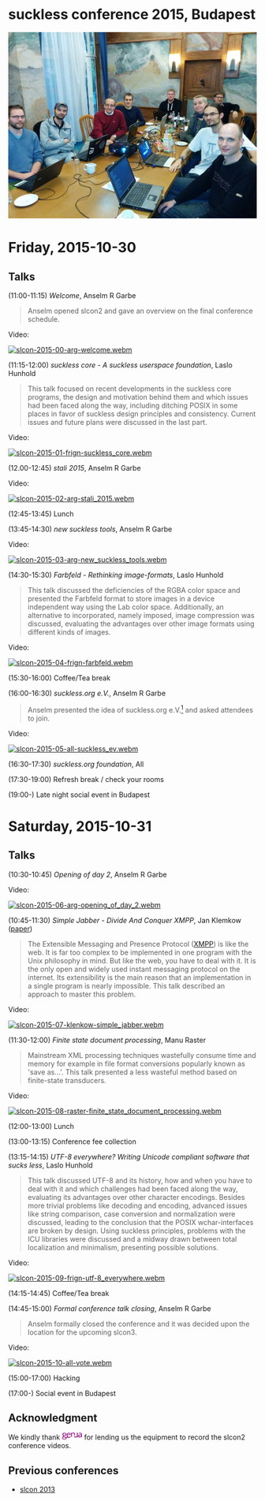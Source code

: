suckless conference 2015, Budapest
==================================

[![slcon2015 group photo](slcon2015-s.png)](slcon2015.png)

Friday, 2015-10-30
==================

Talks
-----
(11:00-11:15) *Welcome*, Anselm R Garbe

> Anselm opened slcon2 and gave an overview on the final conference schedule.

Video:

[![slcon-2015-00-arg-welcome.webm](//dl.suckless.org/slcon/2015/slcon-2015-00-arg-welcome.png)](//dl.suckless.org/slcon/2015/slcon-2015-00-arg-welcome.webm)


(11:15-12:00) *suckless core - A suckless userspace foundation*, Laslo Hunhold

> This talk focused on recent developments in the suckless core
> programs, the design and motivation behind them and which issues had been
> faced along the way, including ditching POSIX in some places in favor of
> suckless design principles and consistency.
> Current issues and future plans were discussed in the last part.

Video:

[![slcon-2015-01-frign-suckless_core.webm](//dl.suckless.org/slcon/2015/slcon-2015-01-frign-suckless_core.png)](//dl.suckless.org/slcon/2015/slcon-2015-01-frign-suckless_core.webm)


(12.00-12:45) *stali 2015*, Anselm R Garbe

Video:

[![slcon-2015-02-arg-stali_2015.webm](//dl.suckless.org/slcon/2015/slcon-2015-02-arg-stali_2015.png)](//dl.suckless.org/slcon/2015/slcon-2015-02-arg-stali_2015.webm)


(12:45-13:45) Lunch

(13:45-14:30) *new suckless tools*, Anselm R Garbe

Video:

[![slcon-2015-03-arg-new_suckless_tools.webm](//dl.suckless.org/slcon/2015/slcon-2015-03-arg-new_suckless_tools.png)](//dl.suckless.org/slcon/2015/slcon-2015-03-arg-new_suckless_tools.webm)


(14:30-15:30) *Farbfeld - Rethinking image-formats*, Laslo Hunhold

> This talk discussed the deficiencies of the RGBA color space and
> presented the Farbfeld format to store images in a device independent
> way using the Lab color space.
> Additionally, an alternative to incorporated, namely imposed, image
> compression was discussed, evaluating the advantages over other image
> formats using different kinds of images.

Video:

[![slcon-2015-04-frign-farbfeld.webm](//dl.suckless.org/slcon/2015/slcon-2015-04-frign-farbfeld.png)](//dl.suckless.org/slcon/2015/slcon-2015-04-frign-farbfeld.webm)


(15:30-16:00) Coffee/Tea break

(16:00-16:30) *suckless.org e.V.*, Anselm R Garbe

> Anselm presented the idea of suckless.org e.V.[<sup>1</sup>][1] and asked
> attendees to join.

Video:

[![slcon-2015-05-all-suckless_ev.webm](//dl.suckless.org/slcon/2015/slcon-2015-05-all-suckless_ev.png)](//dl.suckless.org/slcon/2015/slcon-2015-05-all-suckless_ev.webm)


(16:30-17:30) *suckless.org foundation*, All

(17:30-19:00) Refresh break / check your rooms

(19:00-) Late night social event in Budapest


Saturday, 2015-10-31
====================

Talks
-----

(10:30-10:45) *Opening of day 2*, Anselm R Garbe

Video:

[![slcon-2015-06-arg-opening_of_day_2.webm](//dl.suckless.org/slcon/2015/slcon-2015-06-arg-opening_of_day_2.png)](//dl.suckless.org/slcon/2015/slcon-2015-06-arg-opening_of_day_2.webm)


(10:45-11:30) *Simple Jabber - Divide And Conquer XMPP*, Jan Klemkow ([paper](jan_on_sj.pdf))

> The Extensible Messaging and Presence Protocol ([XMPP][2]) is like the web. It is
> far too complex to be implemented in one program with the Unix philosophy in mind.
> But like the web, you have to deal with it. It is the only open
> and widely used instant messaging protocol on the internet.
> Its extensibility is the main reason that an implementation in a single
> program is nearly impossible. This talk described an approach to master this problem.

Video:

[![slcon-2015-07-klenkow-simple_jabber.webm](//dl.suckless.org/slcon/2015/slcon-2015-07-klenkow-simple_jabber.png)](//dl.suckless.org/slcon/2015/slcon-2015-07-klenkow-simple_jabber.webm)


(11:30-12:00) *Finite state document processing*, Manu Raster

> Mainstream XML processing techniques wastefully consume time
> and memory for example in file format conversions popularly
> known as 'save as...'. This talk presented a less
> wasteful method based on finite-state transducers.

Video:

[![slcon-2015-08-raster-finite_state_document_processing.webm](//dl.suckless.org/slcon/2015/slcon-2015-08-raster-finite_state_document_processing.png)](//dl.suckless.org/slcon/2015/slcon-2015-08-raster-finite_state_document_processing.webm)


(12:00-13:00) Lunch

(13:00-13:15) Conference fee collection

(13:15-14:15) *UTF-8 everywhere? Writing Unicode compliant software that sucks less*, Laslo Hunhold

> This talk discussed UTF-8 and its history, how and when you have to
> deal with it and which challenges had been faced along the way, evaluating
> its advantages over other character encodings.
> Besides more trivial problems like decoding and encoding, advanced
> issues like string comparison, case conversion and normalization were
> discussed, leading to the conclusion that the POSIX wchar-interfaces
> are broken by design.
> Using suckless principles, problems with the ICU libraries were discussed
> and a midway drawn between total localization and minimalism,
> presenting possible solutions.

Video:

[![slcon-2015-09-frign-utf-8_everywhere.webm](//dl.suckless.org/slcon/2015/slcon-2015-09-frign-utf-8_everywhere.png)](//dl.suckless.org/slcon/2015/slcon-2015-09-frign-utf-8_everywhere.webm)


(14:15-14:45) Coffee/Tea break

(14:45-15:00) *Formal conference talk closing*, Anselm R Garbe

> Anselm formally closed the conference and it was decided upon the location
> for the upcoming slcon3.

Video:

[![slcon-2015-10-all-vote.webm](//dl.suckless.org/slcon/2015/slcon-2015-10-all-vote.png)](//dl.suckless.org/slcon/2015/slcon-2015-10-all-vote.webm)


(15:00-17:00) Hacking

(17:00-) Social event in Budapest

Acknowledgment
--------------
We kindly thank [![genua GmbH](../genua.png)](http://www.genua.eu) for
lending us the equipment to record the slcon2 conference videos.

Previous conferences
--------------------
* [slcon 2013](../2013/)

[1]: https://en.wikipedia.org/wiki/Eingetragener_Verein
[2]: http://xmpp.org/
